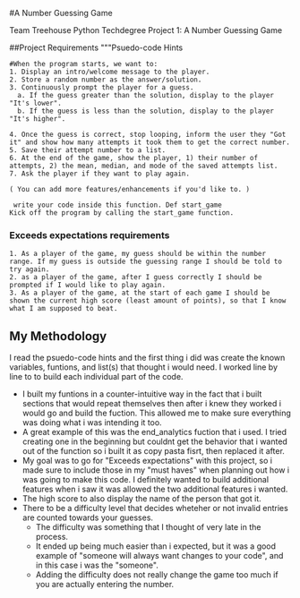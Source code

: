 #A Number Guessing Game

Team Treehouse Python Techdegree Project 1: A Number Guessing Game

##Project Requirements
"""Psuedo-code Hints
    
    #When the program starts, we want to:
    1. Display an intro/welcome message to the player.
    2. Store a random number as the answer/solution.
    3. Continuously prompt the player for a guess.
      a. If the guess greater than the solution, display to the player "It's lower".
      b. If the guess is less than the solution, display to the player "It's higher".
    
    4. Once the guess is correct, stop looping, inform the user they "Got it" and show how many attempts it took them to get the correct number.
    5. Save their attempt number to a list.
    6. At the end of the game, show the player, 1) their number of attempts, 2) the mean, median, and mode of the saved attempts list.
    7. Ask the player if they want to play again.
    
    ( You can add more features/enhancements if you'd like to. )
    
     write your code inside this function. Def start_game
    Kick off the program by calling the start_game function.

### Exceeds expectations requirements

    1. As a player of the game, my guess should be within the number range. If my guess is outside the guessing range I should be told to try again.
    2. as a player of the game, after I guess correctly I should be prompted if I would like to play again.
    3. As a player of the game, at the start of each game I should be shown the current high score (least amount of points), so that I know what I am supposed to beat.

## My Methodology

I read the psuedo-code hints and the first thing i did was create the known variables, funtions, and list(s) that thought i would need.
I worked line by line to to build each individual part of the code.
  - I built my funtions in a counter-intuitive way in the fact that i built sections that would repeat themselves then after i knew they worked i would go and build the fuction. This allowed me to make sure everything was doing what i was intending it too.
  -   A great example of this was the end_analytics fuction that i used. I tried creating one in the beginning but couldnt get the behavior that i wanted out of the function so i built it as copy pasta fisrt, then replaced it after.
  -   My goal was to go for "Exceeds expectations" with this project, so i made sure to include those in my "must haves" when planning out how i was going to make this code.
I definitely wanted to build additional features when i saw it was allowed the two additional features i wanted.
  -   The high score to also display the name of the person that got it.
  -   There to be a difficulty level that decides wheteher or not invalid entries are counted towards your guesses.
       - The difficulty was something that I thought of very late in the process.
       - It ended up being much easier than i expected, but it was a good example of "someone will always want changes to your code", and in this case i was the "someone".
       - Adding the difficulty does not really change the game too much if you are actually entering the number.
